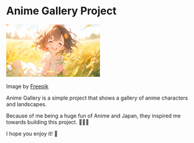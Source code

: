 # Anime Gallery Project

<img src="./images/small/small_6.jpg" width="50%" height="50%">
<p>Image by <a href="https://www.freepik.com/search?format=search&last_filter=query&last_value=anime&query=anime">Freepik</a></p>

<p>Anime Gallery is a simple project that shows a gallery of anime characters and landscapes.</p>

<p>Because of me being a huge fun of Anime and Japan, they inspired me towards building this project. 🏯🇯🇵</p>

<p>I hope you enjoy it! 🙂</p>
